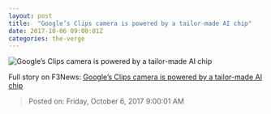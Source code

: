 ```yaml
---
layout: post
title:  "Google’s Clips camera is powered by a tailor-made AI chip"
date: 2017-10-06 09:00:01Z
categories: the-verge
---
```


![Google’s Clips camera is powered by a tailor-made AI chip](https://cdn0.vox-cdn.com/thumbor/c_f-b0sIi9VPmlnkWVMmj7gRXDE=/0x146:2040x1214/fit-in/1200x630/cdn1.vox-cdn.com/uploads/chorus_asset/file/9398317/jbareham_170922_2006_0336.jpg)




Full story on F3News: [Google’s Clips camera is powered by a tailor-made AI chip](http://www.f3nws.com/n/ByMZrB)

> Posted on: Friday, October 6, 2017 9:00:01 AM
